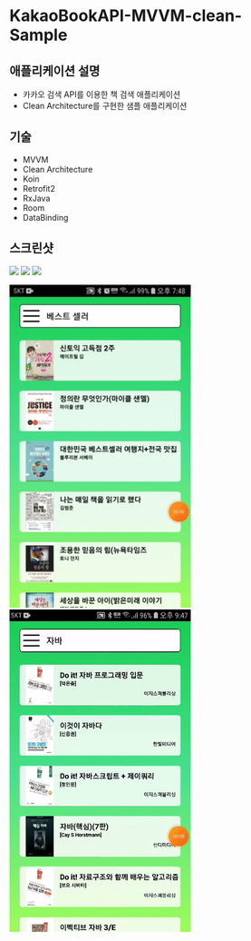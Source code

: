 # KakaoBookAPI-MVVM-clean-Sample

## 애플리케이션 설명

- 카카오 검색 API를 이용한 책 검색 애플리케이션
- Clean Architecture를 구현한 샘플 애플리케이션

## 기술

- MVVM
- Clean Architecture
- Koin
- Retrofit2
- RxJava
- Room
- DataBinding

## 스크린샷

<div>
<img src="https://user-images.githubusercontent.com/58923717/102711696-f4bbb200-42fe-11eb-83d6-05ccd10a5325.jpg" width="300">
<img src="https://user-images.githubusercontent.com/58923717/103334281-14e43180-4ab4-11eb-86f1-e8fe5807c5cc.jpg" width="300">
<img src="https://user-images.githubusercontent.com/58923717/103334279-144b9b00-4ab4-11eb-991c-4a0663af32fe.jpg" width="300">
</div>


![1](image/1.GIF)  ![1](image/2.GIF)



